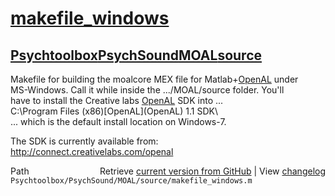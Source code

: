 # [makefile_windows](makefile_windows)
## [Psychtoolbox](Psychtoolbox)[PsychSound](PsychSound)[MOAL](MOAL)[source](source)

Makefile for building the moalcore MEX file for Matlab+[OpenAL](OpenAL) under  
MS-Windows. Call it while inside the .../MOAL/source folder. You'll  
have to install the Creative labs [OpenAL](OpenAL) SDK into ...  
C:\Program Files (x86)\[OpenAL](OpenAL) 1.1 SDK\  
... which is the default install location on Windows-7.  
  
The SDK is currently available from:  
http://connect.creativelabs.com/openal  
  




<div class="code_header" style="text-align:right;">
  <span style="float:left;">Path&nbsp;&nbsp;</span> <span class="counter">Retrieve <a href=
  "https://raw.github.com/Psychtoolbox-3/Psychtoolbox-3/beta/Psychtoolbox/PsychSound/MOAL/source/makefile_windows.m">current version from GitHub</a> | View <a href=
  "https://github.com/Psychtoolbox-3/Psychtoolbox-3/commits/beta/Psychtoolbox/PsychSound/MOAL/source/makefile_windows.m">changelog</a></span>
</div>
<div class="code">
  <code>Psychtoolbox/PsychSound/MOAL/source/makefile_windows.m</code>
</div>

